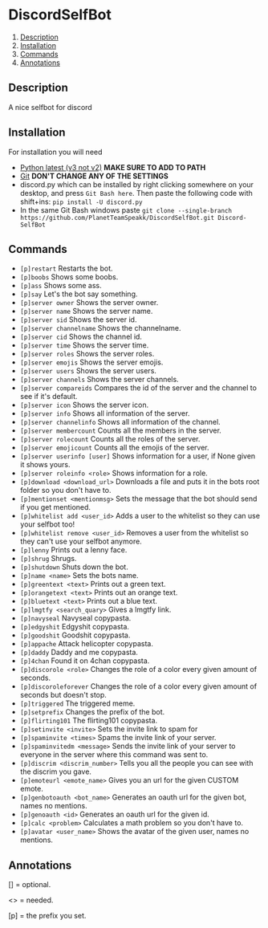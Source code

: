 # DiscordSelfBot
1. [Description](#description)
2. [Installation](#installation)
3. [Commands](#commands)
4. [Annotations](#annotations)

## Description
A nice selfbot for discord

## Installation
For installation you will need 
- [Python latest (v3 not v2)](http://python.org/getit/) **MAKE SURE TO ADD TO PATH**
- [Git](http://git-scm.com) **DON'T CHANGE ANY OF THE SETTINGS**
- discord.py which can be installed by right clicking somewhere on your desktop, and press `Git Bash here`.
  Then paste the following code with shift+ins: `pip install -U discord.py`
- In the same Git Bash windows paste `git clone --single-branch https://github.com/PlanetTeamSpeakk/DiscordSelfBot.git Discord-SelfBot`

## Commands
- `[p]restart` Restarts the bot.
- `[p]boobs` Shows some boobs.
- `[p]ass` Shows some ass.
- `[p]say` Let's the bot say something.
- `[p]server owner` Shows the server owner.
- `[p]server name` Shows the server name.
- `[p]server sid` Shows the server id.
- `[p]server channelname` Shows the channelname.
- `[p]server cid` Shows the channel id.
- `[p]server time` Shows the server time.
- `[p]server roles` Shows the server roles.
- `[p]server emojis` Shows the server emojis.
- `[p]server users` Shows the server users.
- `[p]server channels` Shows the server channels.
- `[p]server compareids` Compares the id of the server and the channel to see if it's default.
- `[p]server icon` Shows the server icon.
- `[p]server info` Shows all information of the server.
- `[p]server channelinfo` Shows all information of the channel.
- `[p]server membercount` Counts all the members in the server.
- `[p]server rolecount` Counts all the roles of the server.
- `[p]server emojicount` Counts all the emojis of the server.
- `[p]server userinfo [user]` Shows information for a user, if None given it shows yours.
- `[p]server roleinfo <role>` Shows information for a role.
- `[p]download <download_url>` Downloads a file and puts it in the bots root folder so you don't have to.
- `[p]mentionset <mentionmsg>` Sets the message that the bot should send if you get mentioned.
- `[p]whitelist add <user_id>` Adds a user to the whitelist so they can use your selfbot too!
- `[p]whitelist remove <user_id>` Removes a user from the whitelist so they can't use your selfbot anymore.
- `[p]lenny` Prints out a lenny face.
- `[p]shrug` Shrugs.
- `[p]shutdown` Shuts down the bot.
- `[p]name <name>` Sets the bots name.
- `[p]greentext <text>` Prints out a green text.
- `[p]orangetext <text>` Prints out an orange text.
- `[p]bluetext <text>` Prints out a blue text.
- `[p]lmgtfy <search_quary>` Gives a lmgtfy link.
- `[p]navyseal` Navyseal copypasta.
- `[p]edgyshit` Edgyshit copypasta.
- `[p]goodshit` Goodshit copypasta.
- `[p]appache` Attack helicopter copypasta.
- `[p]daddy` Daddy and me copypasta.
- `[p]4chan` Found it on 4chan copypasta.
- `[p]discorole <role>` Changes the role of a color every given amount of seconds.
- `[p]discoroleforever` Changes the role of a color every given amount of seconds but doesn't stop.
- `[p]triggered` The triggered meme.
- `[p]setprefix` Changes the prefix of the bot.
- `[p]flirting101` The flirting101 copypasta.
- `[p]setinvite <invite>` Sets the invite link to spam for
- `[p]spaminvite <times>` Spams the invite link of your server.
- `[p]spaminvitedm <message>` Sends the invite link of your server to everyone in the server where this command was sent to.
- `[p]discrim <discrim_number>` Tells you all the people you can see with the discrim you gave.
- `[p]emoteurl <emote_name>` Gives you an url for the given CUSTOM emote.
- `[p]genbotoauth <bot_name>` Generates an oauth url for the given bot, names no mentions.
- `[p]genoauth <id>` Generates an oauth url for the given id.
- `[p]calc <problem>` Calculates a math problem so you don't have to.
- `[p]avatar <user_name>` Shows the avatar of the given user, names no mentions.

## Annotations
[] = optional.

<> = needed.

[p] = the prefix you set.
